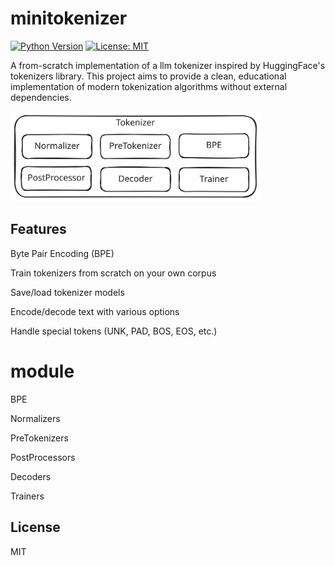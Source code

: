 # minitokenizer

[![Python Version](https://img.shields.io/badge/python-3.9+-blue.svg)](https://www.python.org/downloads/)
[![License: MIT](https://img.shields.io/badge/License-MIT-yellow.svg)](https://opensource.org/licenses/MIT)

A from-scratch implementation of a llm tokenizer inspired by HuggingFace's tokenizers library. This project aims to provide a clean, educational implementation of modern tokenization algorithms without external dependencies.

<img src="./tokenizer.svg?sanitize=true" width="400px">

## Features

Byte Pair Encoding (BPE)

Train tokenizers from scratch on your own corpus

Save/load tokenizer models

Encode/decode text with various options

Handle special tokens (UNK, PAD, BOS, EOS, etc.)

# module

BPE

Normalizers

PreTokenizers

PostProcessors

Decoders

Trainers


## License

MIT

